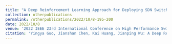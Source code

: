 ```yaml
---
title: "A Deep Reinforcement Learning Approach for Deploying SDN Switches in ISP Networks from the Perspective of Traffic Engineering"
collection: otherpublications
permalink: /otherpublications/2022/10/8-195-200
date: 2022/10/8
venue: '2022 IEEE 23rd International Conference on High Performance Switching and Routing (HPSR). IEEE'
citation: 'Yingya Guo, Jianshan Chen, Kai Huang, Jianping Wu: A Deep Reinforcement Learning Approach for Deploying SDN Switches in ISP Networks from the Perspective of Traffic Engineering, 2022 IEEE 23rd International Conference on High Performance Switching and Routing (HPSR). IEEE , 2022: 195-200'
---
```

